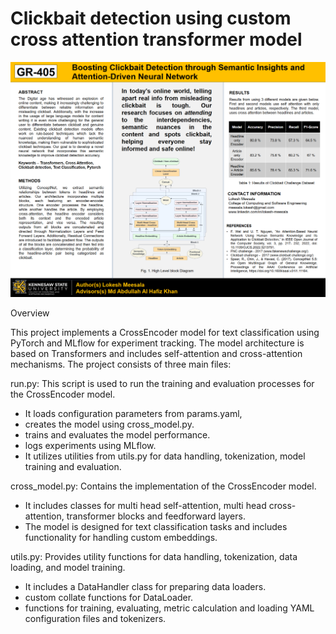 # Clickbait detection using custom cross attention transformer model

![Alt text](https://github.com/lokeshmeesala/clickbait_detection/blob/dev/project_poster.png)

Overview

This project implements a CrossEncoder model for text classification using PyTorch and MLflow for experiment tracking. The model architecture is based on Transformers and includes self-attention and cross-attention mechanisms. The project consists of three main files:

run.py: This script is used to run the training and evaluation processes for the CrossEncoder model. 
- It loads configuration parameters from params.yaml,
- creates the model using cross_model.py.
- trains and evaluates the model performance.
- logs experiments using MLflow.
- It utilizes utilities from utils.py for data handling, tokenization, model training and evaluation.

cross_model.py: Contains the implementation of the CrossEncoder model.
- It includes classes for multi head self-attention, multi head cross-attention, transformer blocks and feedforward layers. 
- The model is designed for text classification tasks and includes functionality for handling custom embeddings.

utils.py: Provides utility functions for data handling, tokenization, data loading, and model training. 
- It includes a DataHandler class for preparing data loaders.
- custom collate functions for DataLoader.
- functions for training, evaluating, metric calculation and loading YAML configuration files and tokenizers.
